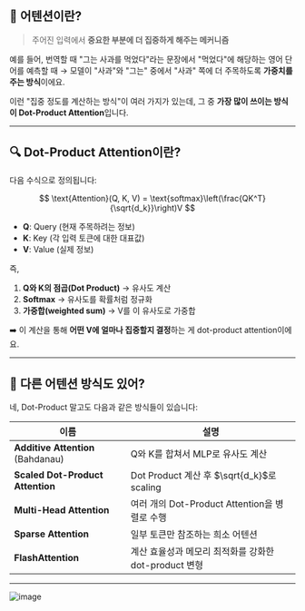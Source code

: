 ## 🧠 어텐션이란?

> 주어진 입력에서 **중요한 부분에 더 집중하게 해주는 메커니즘**

예를 들어, 번역할 때 "그는 사과를 먹었다"라는 문장에서
"먹었다"에 해당하는 영어 단어를 예측할 때
→ 모델이 "사과"와 "그는" 중에서 "사과" 쪽에 더 주목하도록 **가중치를 주는 방식**이에요.

이런 "집중 정도를 계산하는 방식"이 여러 가지가 있는데,
그 중 **가장 많이 쓰이는 방식이 Dot-Product Attention**입니다.

---

## 🔍 Dot-Product Attention이란?

다음 수식으로 정의됩니다:

$$
\text{Attention}(Q, K, V) = \text{softmax}\left(\frac{QK^T}{\sqrt{d_k}}\right)V
$$

* **Q**: Query (현재 주목하려는 정보)
* **K**: Key (각 입력 토큰에 대한 대표값)
* **V**: Value (실제 정보)

즉,

1. **Q와 K의 점곱(Dot Product)** → 유사도 계산
2. **Softmax** → 유사도를 확률처럼 정규화
3. **가중합(weighted sum)** → V를 이 유사도로 가중합

➡️ 이 계산을 통해 **어떤 V에 얼마나 집중할지 결정**하는 게 dot-product attention이에요.

---

## 🔄 다른 어텐션 방식도 있어?

네, Dot-Product 말고도 다음과 같은 방식들이 있습니다:

| 이름                                | 설명                                     |
| --------------------------------- | -------------------------------------- |
| **Additive Attention** (Bahdanau) | Q와 K를 합쳐서 MLP로 유사도 계산                  |
| **Scaled Dot-Product Attention**  | Dot Product 계산 후 $\sqrt{d_k}$로 scaling |
| **Multi-Head Attention**          | 여러 개의 Dot-Product Attention을 병렬로 수행    |
| **Sparse Attention**              | 일부 토큰만 참조하는 희소 어텐션                     |
| **FlashAttention**                | 계산 효율성과 메모리 최적화를 강화한 dot-product 변형    |

---
![image](https://github.com/user-attachments/assets/33428c5f-940e-4164-8e26-53907f0e9776)


